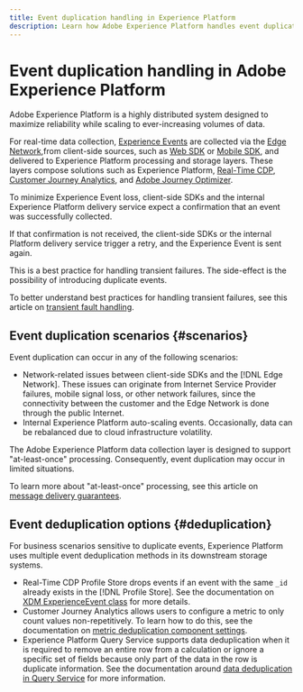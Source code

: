 ```yaml
---
title: Event duplication handling in Experience Platform
description: Learn how Adobe Experience Platform handles event duplication
---
```


# Event duplication handling in Adobe Experience Platform

Adobe Experience Platform is a highly distributed system designed to maximize reliability while scaling to ever-increasing volumes of data.

For real-time data collection, [Experience Events](../xdm/classes/experienceevent.md) are collected via the [Edge Network](../edge/home.md#edge-network),from client-side sources, such as [Web SDK](../edge/home.md) or [Mobile SDK](https://developer.adobe.com/client-sdks/home/), and delivered to Experience Platform processing and storage layers. These layers compose solutions such as Experience Platform, [Real-Time CDP](../rtcdp/home.md), [Customer Journey Analytics](https://experienceleague.adobe.com/docs/analytics-platform/using/cja-overview/cja-overview.html), and [Adobe Journey Optimizer](https://experienceleague.adobe.com/docs/journey-optimizer/using/ajo-home.html).

To minimize Experience Event loss, client-side SDKs and the internal Experience Platform delivery service expect a confirmation that an event was successfully collected.

If that confirmation is not received, the client-side SDKs or the internal Platform delivery service trigger a retry, and the Experience Event is sent again.

This is a best practice for handling transient failures. The side-effect is the possibility of introducing duplicate events.

To better understand best practices for handling transient failures, see this article on [transient fault handling](https://learn.microsoft.com/en-us/azure/architecture/best-practices/transient-faults).

## Event duplication scenarios {#scenarios}

Event duplication can occur in any of the following scenarios:

* Network-related issues between client-side SDKs and the [!DNL Edge Network]. These issues can originate from Internet Service Provider failures, mobile signal loss, or other network failures, since the connectivity between the customer and the Edge Network is done through the public Internet.
* Internal Experience Platform auto-scaling events. Occasionally, data can be rebalanced due to cloud infrastructure volatility.

The Adobe Experience Platform data collection layer is designed to support "at-least-once" processing. Consequently, event duplication may occur in limited situations.

To learn more about "at-least-once" processing, see this article on [message delivery guarantees](https://docs.confluent.io/kafka/design/delivery-semantics.html).

## Event deduplication options {#deduplication}

For business scenarios sensitive to duplicate events, Experience Platform uses multiple event deduplication methods in its downstream storage systems.

* Real-Time CDP Profile Store drops events if an event with the same `_id` already exists in the [!DNL Profile Store]. See the documentation on [XDM ExperienceEvent class](../xdm/classes/experienceevent.md) for more details.
* Customer Journey Analytics allows users to configure a metric to only count values non-repetitively. To learn how to do this, see the documentation on [metric deduplication component settings](https://experienceleague.adobe.com/docs/analytics-platform/using/cja-dataviews/component-settings/metric-deduplication.html?lang=en).
* Experience Platform Query Service supports data deduplication when it is required to remove an entire row from a calculation or ignore a specific set of fields because only part of the data in the row is duplicate information. See the documentation around [data deduplication in Query Service](../query-service/key-concepts/deduplication.md) for more information.
